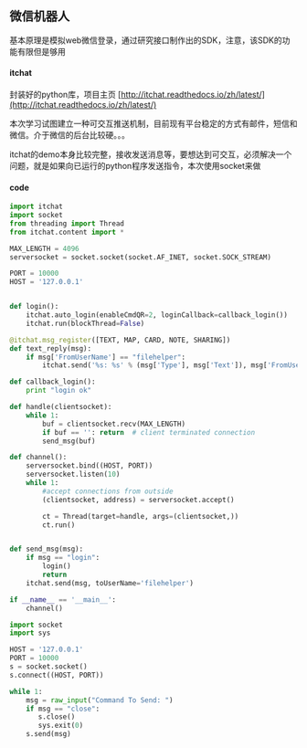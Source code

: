 ## 微信机器人

基本原理是模拟web微信登录，通过研究接口制作出的SDK，注意，该SDK的功能有限但是够用



#### itchat

封装好的python库，项目主页 [http://itchat.readthedocs.io/zh/latest/](http://itchat.readthedocs.io/zh/latest/)

本次学习试图建立一种可交互推送机制，目前现有平台稳定的方式有邮件，短信和微信。介于微信的后台比较硬。。。

itchat的demo本身比较完整，接收发送消息等，要想达到可交互，必须解决一个问题，就是如果向已运行的python程序发送指令，本次使用socket来做

#### code

```py
import itchat
import socket
from threading import Thread
from itchat.content import *

MAX_LENGTH = 4096
serversocket = socket.socket(socket.AF_INET, socket.SOCK_STREAM)

PORT = 10000
HOST = '127.0.0.1'


def login():
    itchat.auto_login(enableCmdQR=2, loginCallback=callback_login())
    itchat.run(blockThread=False)

@itchat.msg_register([TEXT, MAP, CARD, NOTE, SHARING])
def text_reply(msg):
    if msg['FromUserName'] == "filehelper":
        itchat.send('%s: %s' % (msg['Type'], msg['Text']), msg['FromUserName'])

def callback_login():
    print "login ok"

def handle(clientsocket):
    while 1:
        buf = clientsocket.recv(MAX_LENGTH)
        if buf == '': return  # client terminated connection
        send_msg(buf)

def channel():
    serversocket.bind((HOST, PORT))
    serversocket.listen(10)
    while 1:
        #accept connections from outside
        (clientsocket, address) = serversocket.accept()

        ct = Thread(target=handle, args=(clientsocket,))
        ct.run()


def send_msg(msg):
    if msg == "login":
        login()
        return
    itchat.send(msg, toUserName='filehelper')

if __name__ == '__main__':
    channel()
```

```py
import socket
import sys

HOST = '127.0.0.1'
PORT = 10000
s = socket.socket()
s.connect((HOST, PORT))

while 1:
    msg = raw_input("Command To Send: ")
    if msg == "close":
       s.close()
       sys.exit(0)
    s.send(msg)
```





